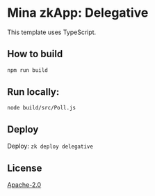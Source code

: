 # Mina zkApp: Delegative

This template uses TypeScript.

## How to build

```sh
npm run build
```

## Run locally:

`node build/src/Poll.js`

## Deploy

Deploy: `zk deploy delegative`

## License

[Apache-2.0](LICENSE)
